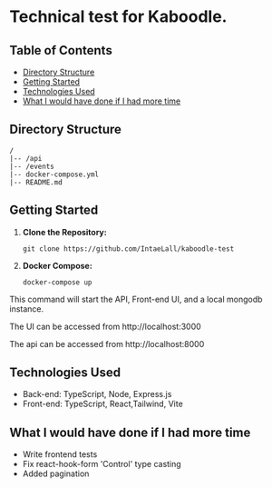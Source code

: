 # Technical test for Kaboodle.

## Table of Contents

- [Directory Structure](#directory-structure)
- [Getting Started](#getting-started)
- [Technologies Used](#technologies-used)
- [What I would have done if I had more time](#future-enhancements)


## Directory Structure

```
/
|-- /api
|-- /events
|-- docker-compose.yml
|-- README.md
```

## Getting Started

1. **Clone the Repository:**
   ```
   git clone https://github.com/IntaeLall/kaboodle-test

   ```

3. **Docker Compose:**
   ```
   docker-compose up
   
   ```

This command will start the API, Front-end UI, and a local mongodb instance.

The UI can be accessed from http://localhost:3000

The api can be accessed from http://localhost:8000


## Technologies Used

- Back-end: TypeScript, Node, Express.js
- Front-end: TypeScript, React,Tailwind, Vite

## What I would have done if I had more time

- Write frontend tests
- Fix react-hook-form 'Control' type casting
- Added pagination

